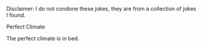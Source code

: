 Disclaimer: I do not condone these jokes, they are from a collection of jokes I found.

Perfect Climate

The perfect climate is in bed.

